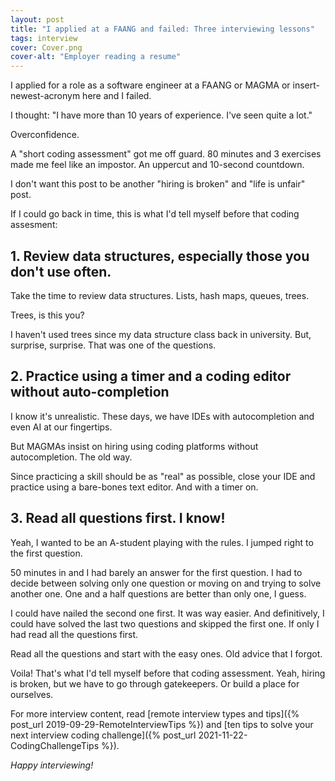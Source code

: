 ```yaml
---
layout: post
title: "I applied at a FAANG and failed: Three interviewing lessons"
tags: interview
cover: Cover.png
cover-alt: "Employer reading a resume" 
---
```


I applied for a role as a software engineer at a FAANG or MAGMA or insert-newest-acronym here and I failed.

I thought: "I have more than 10 years of experience. I've seen quite a lot."

Overconfidence.

A "short coding assessment" got me off guard. 80 minutes and 3 exercises made me feel like an impostor. An uppercut and 10-second countdown.

I don't want this post to be another "hiring is broken" and "life is unfair" post.

If I could go back in time, this is what I'd tell myself before that coding assesment:

## 1. Review data structures, especially those you don't use often.

Take the time to review data structures. Lists, hash maps, queues, trees.

Trees, is this you?

I haven't used trees since my data structure class back in university. But, surprise, surprise. That was one of the questions.

## 2. Practice using a timer and a coding editor without auto-completion

I know it's unrealistic. These days, we have IDEs with autocompletion and even AI at our fingertips.

But MAGMAs insist on hiring using coding platforms without autocompletion. The old way.

Since practicing a skill should be as "real" as possible, close your IDE and practice using a bare-bones text editor. And with a timer on.

## 3. Read all questions first. I know!

Yeah, I wanted to be an A-student playing with the rules. I jumped right to the first question.

50 minutes in and I had barely an answer for the first question. I had to decide between solving only one question or moving on and trying to solve another one. One and a half questions are better than only one, I guess.

I could have nailed the second one first. It was way easier. And definitively, I could have solved the last two questions and skipped the first one. If only I had read all the questions first.

Read all the questions and start with the easy ones. Old advice that I forgot. 

Voila! That's what I'd tell myself before that coding assessment. Yeah, hiring is broken, but we have to go through gatekeepers. Or build a place for ourselves.

For more interview content, read [remote interview types and tips]({% post_url 2019-09-29-RemoteInterviewTips %}) and [ten tips to solve your next interview coding challenge]({% post_url 2021-11-22-CodingChallengeTips %}).

_Happy interviewing!_
